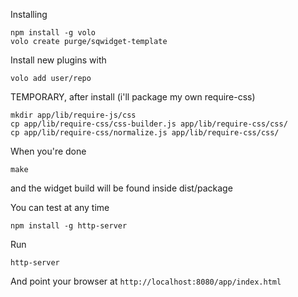 Installing

```
npm install -g volo
volo create purge/sqwidget-template

```

Install new plugins with

`volo add user/repo`

TEMPORARY, after install (i'll package my own require-css)

```
mkdir app/lib/require-js/css
cp app/lib/require-css/css-builder.js app/lib/require-css/css/
cp app/lib/require-css/normalize.js app/lib/require-css/css/
```

When you're done

`make`

and the widget build will be found inside dist/package

You can test at any time

`npm install -g http-server`

Run

`http-server`

And point your browser at `http://localhost:8080/app/index.html`


